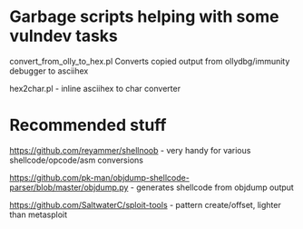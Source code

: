 # Garbage scripts helping with some vulndev tasks

convert_from_olly_to_hex.pl
Converts copied output from ollydbg/immunity debugger to asciihex

hex2char.pl - inline asciihex to char converter

# Recommended stuff
https://github.com/reyammer/shellnoob - very handy for various shellcode/opcode/asm conversions

https://github.com/pk-man/objdump-shellcode-parser/blob/master/objdump.py - generates shellcode from objdump output

https://github.com/SaltwaterC/sploit-tools - pattern create/offset, lighter than metasploit
